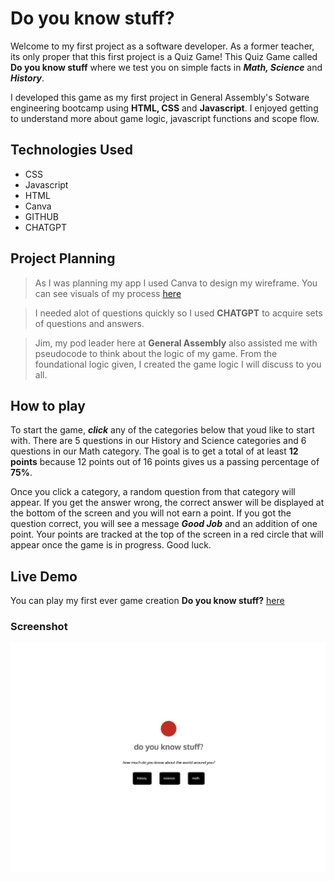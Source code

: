 # Do you know stuff?
Welcome to my first project as a software developer. As a former teacher, its only proper that this first project is a Quiz Game! This Quiz Game called **Do you know stuff** where we test you on simple facts in ***Math, Science*** and ***History***.

I developed this game as my first project in General Assembly's Sotware engineering bootcamp using **HTML, CSS** and **Javascript**. I enjoyed getting to understand more about game logic, javascript functions and scope flow. 

## Technologies Used
* CSS
* Javascript
* HTML
* Canva
* GITHUB
* CHATGPT

## Project Planning
> As I was planning my app I used Canva to design my wireframe. You can see visuals of my process [here](https://www.canva.com/design/DAGMtX_pUmo/5qssgPZYvx8x1WKMbFvqhQ/view?utm_content=DAGMtX_pUmo&utm_campaign=designshare&utm_medium=link&utm_source=editor)

> I needed alot of questions quickly so I used **CHATGPT** to acquire sets of questions and answers. 

> Jim, my pod leader here at **General Assembly** also assisted me with pseudocode to think about the logic of my game. From the foundational logic given, I created the game logic I will discuss to you all. 


## How to play
To start the game, ***click*** any of the categories below that youd like to start with. There are 5 questions in our History and Science categories and 6 questions in our Math category. The goal is to get a total of at least **12 points** because 12 points out of 16 points gives us a passing percentage of **75%**. 

Once you click a category, a random question from that category will appear. If you get the answer wrong, the correct answer will be displayed at the bottom of the screen and you will not earn a point. If you got the question correct, you will see a message ***Good Job*** and an addition of one point. Your points are tracked at the top of the screen in a red circle that will appear once the game is in progress. Good luck.

## Live Demo
You can play my first ever game creation **Do you know stuff?** [here](https://ayodeleowolabi.github.io/quizgame/)

### Screenshot
![quizgame](images/demo.png)